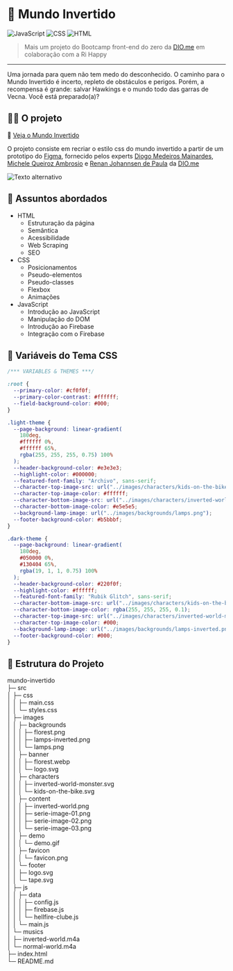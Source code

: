 # 🎯 Mundo Invertido

![JavaScript](https://img.shields.io/badge/JavaScript-FFFF00?style=flat&logo=javascript&logoColor=black)
![CSS](https://img.shields.io/badge/CSS-1572B6?style=flat&logo=css3&logoColor=white)
![HTML](https://img.shields.io/badge/HTML-E34F26?style=flat&logo=html5&logoColor=white)


> Mais um projeto do Bootcamp front-end do zero da [DIO.me](https://web.dio.me/) em colaboração com a Ri Happy

-------
Uma jornada para quem não tem medo do desconhecido. O caminho para o Mundo Invertido é incerto, repleto de obstáculos e perigos. Porém, a recompensa é grande: salvar Hawkings e o mundo todo das garras de Vecna. Você está preparado(a)?

## 👩‍💻 O projeto

🔗 [Veja o Mundo Invertido](https://codebytayne.github.io/mundo-invertido/)

O projeto consiste em recriar o estilo css do mundo invertido a partir de um prototipo do [Figma](https://www.figma.com/design/I3Q42CcVUziRN3iMfTrbfb/Stranger-Things), fornecido pelos experts [Diogo Medeiros Mainardes](https://www.linkedin.com/in/diogomainardes/), [Michele Queiroz Ambrosio](https://www.linkedin.com/in/michele-ambrosio-a4899661/) e [Renan Johannsen de Paula](https://www.linkedin.com/in/renanjpaula/) da [DIO.me](https://web.dio.me/)

![Texto alternativo](src/images/demo/demo.gif)

## 💬 Assuntos abordados
- HTML
    - Estruturação da página 
    - Semântica
    - Acessibilidade
    - Web Scraping
    - SEO
- CSS
    - Posicionamentos
    - Pseudo-elementos
    - Pseudo-classes
    - Flexbox
    - Animações 
- JavaScript
    - Introdução ao JavaScript
    - Manipulação do DOM
    - Introdução ao Firebase
    - Integração com o Firebase

## 🎨 Variáveis do Tema CSS
```css
/*** VARIABLES & THEMES ***/

:root {
  --primary-color: #cf0f0f;
  --primary-color-contrast: #ffffff;
  --field-background-color: #000;
}

.light-theme {
  --page-background: linear-gradient(
    180deg,
    #ffffff 0%,
    #ffffff 65%,
    rgba(255, 255, 255, 0.75) 100%
  );
  --header-background-color: #e3e3e3;
  --highlight-color: #000000;
  --featured-font-family: "Archivo", sans-serif;
  --character-top-image-src: url("../images/characters/kids-on-the-bike.svg");
  --character-top-image-color: #ffffff;
  --character-bottom-image-src: url("../images/characters/inverted-world-monster.svg");
  --character-bottom-image-color: #e5e5e5;
  --background-lamp-image: url("../images/backgrounds/lamps.png");
  --footer-background-color: #b5bbbf;
}

.dark-theme {
  --page-background: linear-gradient(
    180deg,
    #050000 0%,
    #130404 65%,
    rgba(19, 1, 1, 0.75) 100%
  );
  --header-background-color: #220f0f;
  --highlight-color: #ffffff;
  --featured-font-family: "Rubik Glitch", sans-serif;
  --character-bottom-image-src: url("../images/characters/kids-on-the-bike.svg");
  --character-bottom-image-color: rgba(255, 255, 255, 0.1);
  --character-top-image-src: url("../images/characters/inverted-world-monster.svg");
  --character-top-image-color: #000;
  --background-lamp-image: url("../images/backgrounds/lamps-inverted.png");
  --footer-background-color: #000;
}
```

## 📂 Estrutura do Projeto

mundo-invertido                         
├─ src                                  
│  ├─ css                               
│  │  ├─ main.css                       
│  │  └─ styles.css                     
│  ├─ images                            
│  │  ├─ backgrounds                    
│  │  │  ├─ florest.png                 
│  │  │  ├─ lamps-inverted.png          
│  │  │  └─ lamps.png                   
│  │  ├─ banner                         
│  │  │  ├─ florest.webp                
│  │  │  └─ logo.svg                    
│  │  ├─ characters                     
│  │  │  ├─ inverted-world-monster.svg  
│  │  │  └─ kids-on-the-bike.svg        
│  │  ├─ content                        
│  │  │  ├─ inverted-world.png          
│  │  │  ├─ serie-image-01.png          
│  │  │  ├─ serie-image-02.png          
│  │  │  └─ serie-image-03.png          
│  │  ├─ demo                           
│  │  │  └─ demo.gif                    
│  │  ├─ favicon                        
│  │  │  └─ favicon.png                 
│  │  └─ footer                         
│  │     ├─ logo.svg                    
│  │     └─ tape.svg                    
│  ├─ js                                
│  │  ├─ data                           
│  │  │  ├─ config.js                   
│  │  │  ├─ firebase.js                 
│  │  │  └─ hellfire-clube.js           
│  │  └─ main.js                        
│  └─ musics                            
│     ├─ inverted-world.m4a             
│     └─ normal-world.m4a               
├─ index.html                           
└─ README.md                            
